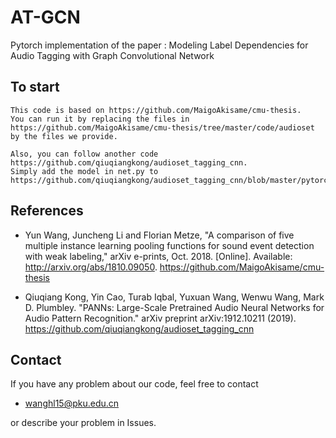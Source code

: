 # AT-GCN
Pytorch implementation of the paper : Modeling Label Dependencies for Audio Tagging with Graph Convolutional Network

## To start
```
This code is based on https://github.com/MaigoAkisame/cmu-thesis.
You can run it by replacing the files in https://github.com/MaigoAkisame/cmu-thesis/tree/master/code/audioset by the files we provide.
```

```
Also, you can follow another code https://github.com/qiuqiangkong/audioset_tagging_cnn.
Simply add the model in net.py to https://github.com/qiuqiangkong/audioset_tagging_cnn/blob/master/pytorch/models.py.
```

## References
* Yun Wang, Juncheng Li and Florian Metze, "A comparison of five multiple instance learning pooling functions for sound event detection with weak labeling," arXiv e-prints, Oct. 2018. [Online]. Available: <http://arxiv.org/abs/1810.09050>.
https://github.com/MaigoAkisame/cmu-thesis

* Qiuqiang Kong, Yin Cao, Turab Iqbal, Yuxuan Wang, Wenwu Wang, Mark D. Plumbley. "PANNs: Large-Scale Pretrained Audio Neural Networks for Audio Pattern Recognition." arXiv preprint arXiv:1912.10211 (2019).
https://github.com/qiuqiangkong/audioset_tagging_cnn

## Contact
If you have any problem about our code, feel free to contact
- wanghl15@pku.edu.cn

or describe your problem in Issues.

